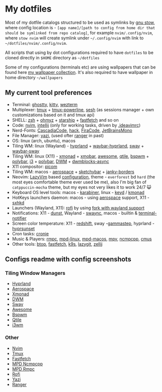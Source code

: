 # My dotfiles

Most of my dotfile catalogs structured to be used as symlinks by [gnu stow](https://www.gnu.org/software/stow/), where config location is - `[app name]/[path to config from home dir that should be symlinked from repo catalog]`, for example `nvim/.config/nvim`,
where `stow nvim` will create symlink under `~/.config/nvim` with link to
`~/dotfiles/nvim/.config/nvim`.

All scripts that using by dot configurations required to have `dotfiles` to be cloned directly in `$HOME` directory as `~/dotfiles`

Some of my configurations (terminals etc) are using wallpapers that can be found here [my wallpaper collection](https://gitlab.com/Serhii.Dudar1/wallpapers).
It's also required to have wallpaper in home directory `~/wallpapers`

## My current tool preferences

- Terminal: [ghostty](ghostty/.config/ghostty), [kitty](kitty/.config/kitty), [wezterm](wezterm/.config/wezterm)
- Multiplexer: [tmux](tmux) + [tmux-powerline](tmux-powerline/.config/tmux-powerline), [sesh](https://github.com/joshmedeski/sesh) (as sessions manager + own customizations based on it and tmux api)
- SHELL: [zsh](zsh) + [ohmyz](https://ohmyz.sh/) + [starship](starship/.config/starship.toml) + [fastfetch](fastfetch/.config/fastfetch) and so on
- Code: [nvim](nvim/.config/nvim), [intellij](idea/.ideavimrc) (only for working tasks, driven by [.ideavimrc](idea/.ideavimrc))
- Nerd-Fonts: [CascadiaCode](https://www.programmingfonts.org/#cascadia-code), [hack](https://www.programmingfonts.org/#hack), [FiraCode](https://www.programmingfonts.org/#firacode), [JetBrainsMono](https://www.programmingfonts.org/#jetbrainsmono)
- File Manager: [yazi](yazi/.config/yazi), (used ofter [ranger](ranger/.config/ranger) in past)
- OS: linux (arch, ubuntu), macos
- Tiling WM: linux (Wayland) - [hyprland](hyprland) + [waybar-hyprland](waybar/.config/waybar/hyprland-config.jsonc), [sway](sway/.config/sway) + [waybar-sway](waybar/.config/waybar/sway-config.jsonc)
- Tiling WM: linux (X11) - [xmonad](xmonad/.config/xmonad) + [xmobar](xmobar/.config/xmobar), [awesome](awesome/.config/awesome), [qtile](qtile/.config/qtile), [bspwm](bspwm/.config/bspwm) + [polybar](polybar/.config/polybar), [i3](i3/.config/i3) + [polybar](polybar/.config/polybar), [DWM](https://github.com/sergii-dudar/my-dwm) + [dwmblocks-async](suckless/dwmblocks-async)
- X11 compositor: [picom](picom/.config/picom)
- Tiling WM: macos - [aerospace](aerospace/.config/aerospace) + [sketchybar](sketchybar/.config/sketchybar) + [janky-borders](janky-borders/.config/borders)
- Neovim: [LazyVim](https://www.lazyvim.org/) based [configuration](nvim/.config/nvim), theme - `everforest` bd `hard` (the most eyes comfortable theme ever used be me), also I'm big fan of `catppuccin-mocha` theme, but my eyes not very likes it to work 24/7 😺
- Keyboard OS level tools: macos - [karabiner](karabiner/.config/karabiner), linux - [keyd](nonhome/keyd) / [kmonad](nonhome/kmonad)
- HotKeys launchers daemon: macos - using [aerospace](aerospace/.config/aerospace) support, X11 - [sxhkd](sxhkd/.config/sxhkd)
- Launchers (Wayland, X11): [rofi](rofi/.config/rofi) by using [fork with wayland support](https://github.com/in0ni/rofi-wayland)
- Notifications: X11 - [dunst](dunst/.config/dunst), Wayland - [swaync](swaync/.config/swaync), macos - builtin & [terminal-notifier](https://github.com/julienXX/terminal-notifier)
- Screen color temperature: X11 - [redshift](redshift/.config/redshift), sway -[gammastep](gammastep/.config/gammastep), hyprland - [hyprsunset](hyprland/hypr/scripts/hyprsunset.runner)
- Cron tasks: [cronie](cron)
- Music & Players: [rmpc](mpd-config/rmpc), [mpd-linux](mpd-config/mpd), [mpd-macos](mpd-config/mpd-osx), [mpv](mpv/.config/mpv), [ncmpcpp](mpd-config/ncmpcpp), [cmus](cmus/.config/cmus)
- Other tools: [btop](btop/.config/btop), [fastfetch](fastfetch/.config/fastfetch), [k9s](k9s/.config/k9s), [lazygit](lazygit/.config/lazygit), [zellij](zellij/.config/zellij)

## Configs readme with config screenshots

### Tiling Window Managers

- [Hyprland](hyprland/README.md)
- [Aerospace](aerospace/.config/aerospace/README.md)
- [Xmonad](xmonad/.config/xmonad/README.md)
- [DWM](suckless/DWM_README.md)
- [Sway](sway/.config/sway/README.md)
- [Awesome](awesome/.config/awesome/README.md)
- [Bspwm](bspwm/.config/bspwm/README.md)
- [Qtile](qtile/.config/qtile/README.md)
- [i3wm](i3/.config/i3/README.md)

### Other

- [Nvim](nvim/.config/nvim/README.md)
- [Tmux](tmux/README.md)
- [Fastfetch](fastfetch/.config/fastfetch/README.md)
- [MPD Ncmpcpp](mpd-config/ncmpcpp/README.md)
- [MPD Rmpc](mpd-config/rmpc/README.md)
- [Rofi](rofi/.config/rofi/README.md)
- [Yazi](yazi/.config/yazi/README.md)
- [Ranger](ranger/.config/ranger/README.md)
